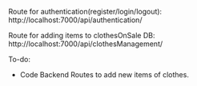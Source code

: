 Route for authentication(register/login/logout):
http://localhost:7000/api/authentication/

Route for adding items to clothesOnSale DB:
http://localhost:7000/api/clothesManagement/


To-do:
- Code Backend Routes to add new items of clothes.